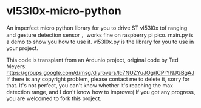 # vl53l0x-micro-python
An imperfect micro python library for you to drive ST vl53l0x tof ranging and gesture detection sensor ，works fine on raspberry pi pico.
main.py is a demo to show you how to use it.
vl53l0x.py is the library for you to use in your project.

This code is transplant from an Ardunio project, original code by Ted Meyers:
https://groups.google.com/d/msg/diyrovers/lc7NUZYuJOg/ICPrYNJGBgAJ
If there is any copyright problem, please contact me to delete it, sorry for that.
It's not perfect, you can't know whether it's reaching the max detection range,
and I don't know how to improve:( If you got any progress, you are welcomed to fork this project.
